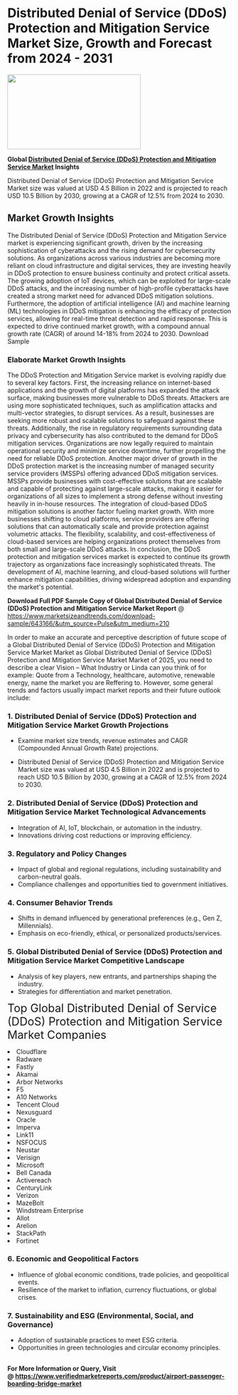 <H1>Distributed Denial of Service (DDoS) Protection and Mitigation Service Market Size, Growth and Forecast from 2024 - 2031</H1><img class="aligncenter size-medium wp-image-584254" src="https://thirdeyenews.in/wp-content/uploads/2024/09/Global-Market-Research-300x168.jpeg" alt="" width="300" height="168" /><p><strong>Global&nbsp;<a href="https://www.marketsizeandtrends.com/download-sample/643166/&amp;utm_source=Pulse&amp;utm_medium=210">Distributed Denial of Service (DDoS) Protection and Mitigation Service Market</a> Insights</strong></p><p>Distributed Denial of Service (DDoS) Protection and Mitigation Service Market size was valued at USD 4.5 Billion in 2022 and is projected to reach USD 10.5 Billion by 2030, growing at a CAGR of 12.5% from 2024 to 2030.</p><p><h2>Market Growth Insights</h2> The Distributed Denial of Service (DDoS) Protection and Mitigation Service market is experiencing significant growth, driven by the increasing sophistication of cyberattacks and the rising demand for cybersecurity solutions. As organizations across various industries are becoming more reliant on cloud infrastructure and digital services, they are investing heavily in DDoS protection to ensure business continuity and protect critical assets. The growing adoption of IoT devices, which can be exploited for large-scale DDoS attacks, and the increasing number of high-profile cyberattacks have created a strong market need for advanced DDoS mitigation solutions. Furthermore, the adoption of artificial intelligence (AI) and machine learning (ML) technologies in DDoS mitigation is enhancing the efficacy of protection services, allowing for real-time threat detection and rapid response. This is expected to drive continued market growth, with a compound annual growth rate (CAGR) of around 14-18% from 2024 to 2030. Download Sample <h3>Elaborate Market Growth Insights</h3> The DDoS Protection and Mitigation Service market is evolving rapidly due to several key factors. First, the increasing reliance on internet-based applications and the growth of digital platforms has expanded the attack surface, making businesses more vulnerable to DDoS threats. Attackers are using more sophisticated techniques, such as amplification attacks and multi-vector strategies, to disrupt services. As a result, businesses are seeking more robust and scalable solutions to safeguard against these threats. Additionally, the rise in regulatory requirements surrounding data privacy and cybersecurity has also contributed to the demand for DDoS mitigation services. Organizations are now legally required to maintain operational security and minimize service downtime, further propelling the need for reliable DDoS protection. Another major driver of growth in the DDoS protection market is the increasing number of managed security service providers (MSSPs) offering advanced DDoS mitigation services. MSSPs provide businesses with cost-effective solutions that are scalable and capable of protecting against large-scale attacks, making it easier for organizations of all sizes to implement a strong defense without investing heavily in in-house resources. The integration of cloud-based DDoS mitigation solutions is another factor fueling market growth. With more businesses shifting to cloud platforms, service providers are offering solutions that can automatically scale and provide protection against volumetric attacks. The flexibility, scalability, and cost-effectiveness of cloud-based services are helping organizations protect themselves from both small and large-scale DDoS attacks. In conclusion, the DDoS protection and mitigation services market is expected to continue its growth trajectory as organizations face increasingly sophisticated threats. The development of AI, machine learning, and cloud-based solutions will further enhance mitigation capabilities, driving widespread adoption and expanding the market's potential. </p><p><span class=""><strong>Download Full PDF Sample Copy of Global Distributed Denial of Service (DDoS) Protection and Mitigation Service Market Report</strong> @ <a href="https://www.marketsizeandtrends.com/download-sample/643166/&amp;utm_source=Pulse&amp;utm_medium=210" target="_blank">https://www.marketsizeandtrends.com/download-sample/643166/&amp;utm_source=Pulse&amp;utm_medium=210</a></span></p><p>In order to make an accurate and perceptive description of future scope of a Global&nbsp;Distributed Denial of Service (DDoS) Protection and Mitigation Service Market Market as Global&nbsp;Distributed Denial of Service (DDoS) Protection and Mitigation Service Market Market of 2025, you need to describe a clear Vision &ndash; What Industry or Linda can you think of for example: Quote from a Technology, healthcare, automotive, renewable energy, name the market you are Reffering to. However, some general trends and factors usually impact market reports and their future outlook include:</p><h3>1.&nbsp;<strong>Distributed Denial of Service (DDoS) Protection and Mitigation Service Market Growth Projections</strong></h3><ul><li>Examine market size trends, revenue estimates and CAGR (Compounded Annual Growth Rate) projections.</li><li><p>Distributed Denial of Service (DDoS) Protection and Mitigation Service Market size was valued at USD 4.5 Billion in 2022 and is projected to reach USD 10.5 Billion by 2030, growing at a CAGR of 12.5% from 2024 to 2030.</p></li></ul><h3>2.&nbsp;<strong>Distributed Denial of Service (DDoS) Protection and Mitigation Service Market Technological Advancements</strong></h3><ul><li>Integration of AI, IoT, blockchain, or automation in the industry.</li><li>Innovations driving cost reductions or improving efficiency.</li></ul><h3>3.&nbsp;<strong>Regulatory and Policy Changes</strong></h3><ul><li>Impact of global and regional regulations, including sustainability and carbon-neutral goals.</li><li>Compliance challenges and opportunities tied to government initiatives.</li></ul><h3>4.&nbsp;<strong>Consumer Behavior Trends</strong></h3><ul><li>Shifts in demand influenced by generational preferences (e.g., Gen Z, Millennials).</li><li>Emphasis on eco-friendly, ethical, or personalized products/services.</li></ul><h3>5.&nbsp;<strong>Global Distributed Denial of Service (DDoS) Protection and Mitigation Service Market Competitive Landscape</strong></h3><ul><li>Analysis of key players, new entrants, and partnerships shaping the industry.</li><li>Strategies for differentiation and market penetration.</li></ul><p data-pm-slice="1 1 []"><span style="color: inherit; font-family: inherit; font-size: 25px;">Top Global Distributed Denial of Service (DDoS) Protection and Mitigation Service Market Companies</span></p><div class="" data-test-id=""><p><li>Cloudflare</li><li> Radware</li><li> Fastly</li><li> Akamai</li><li> Arbor Networks</li><li> F5</li><li> A10 Networks</li><li> Tencent Cloud</li><li> Nexusguard</li><li> Oracle</li><li> Imperva</li><li> Link11</li><li> NSFOCUS</li><li> Neustar</li><li> Verisign</li><li> Microsoft</li><li> Bell Canada</li><li> Activereach</li><li> CenturyLink</li><li> Verizon</li><li> MazeBolt</li><li> Windstream Enterprise</li><li> Allot</li><li> Arelion</li><li> StackPath</li><li> Fortinet</li></p></div><h3>6.&nbsp;<strong>Economic and Geopolitical Factors</strong></h3><ul><li>Influence of global economic conditions, trade policies, and geopolitical events.</li><li>Resilience of the market to inflation, currency fluctuations, or global crises.</li></ul><h3>7.&nbsp;<strong>Sustainability and ESG (Environmental, Social, and Governance)</strong></h3><ul><li>Adoption of sustainable practices to meet ESG criteria.</li><li>Opportunities in green technologies and circular economy principles.</li></ul><h2><strong style="font-size: 14px;">For More Information or Query, Visit @&nbsp;</strong><a style="background-color: #ffffff; font-size: 14px;" href="https://www.marketsizeandtrends.com/report/distributed-denial-of-service-ddos-protection-and-mitigation-service-market/" target="_blank">https://www.verifiedmarketreports.com/product/airport-passenger-boarding-bridge-market</a></h2>
